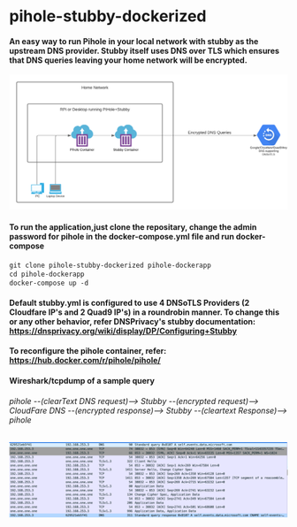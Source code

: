 # pihole-stubby-dockerized

#### An easy way to run Pihole in your local network with stubby as the upstream DNS provider. Stubby itself uses DNS over TLS which ensures that DNS queries leaving your home network will be encrypted.

![Network Diagram](/pihole-stubby-dockerized.png)

#### To run the application,just clone the repositary, change the admin password for pihole in the docker-compose.yml file and run docker-compose
```
git clone pihole-stubby-dockerized pihole-dockerapp
cd pihole-dockerapp
docker-compose up -d
```

#### Default stubby.yml is configured to use 4 DNSoTLS Providers (2 Cloudfare IP's and 2 Quad9 IP's) in a roundrobin manner. To change this or any other behavior, refer DNSPrivacy's stubby documentation: https://dnsprivacy.org/wiki/display/DP/Configuring+Stubby

#### To reconfigure the pihole container, refer: https://hub.docker.com/r/pihole/pihole/

#### Wireshark/tcpdump of a sample query
###### pihole --(clearText DNS request)--> Stubby --(encrypted request)--> CloudFare DNS --(encrypted response)--> Stubby --(cleartext Response)--> pihole
![Sample DNS Request](/wireshark-screenshot.png)
